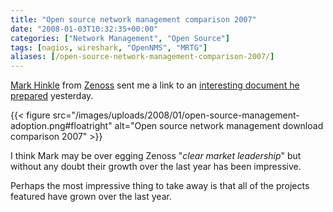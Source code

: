 ```yaml
---
title: "Open source network management comparison 2007"
date: "2008-01-03T10:32:35+00:00"
categories: ["Network Management", "Open Source"]
tags: [nagios, wireshark, "OpenNMS", "MRTG"]
aliases: [/open-source-network-management-comparison-2007/]
---
```


[Mark Hinkle](http://socializedsoftware.com/) from [Zenoss](http://zenoss.org/) sent me a link to an [interesting document he prepared](http://docs.google.com/Doc?id=dgrmj57q_9g8pjxpdp) yesterday.

{{< figure src="/images/uploads/2008/01/open-source-management-adoption.png#floatright" alt="Open source network management download comparison 2007" >}}

I think Mark may be over egging Zenoss "*clear market leadership*" but without any doubt their growth over the last year has been impressive.

Perhaps the most impressive thing to take away is that all of the projects featured have grown over the last year.
